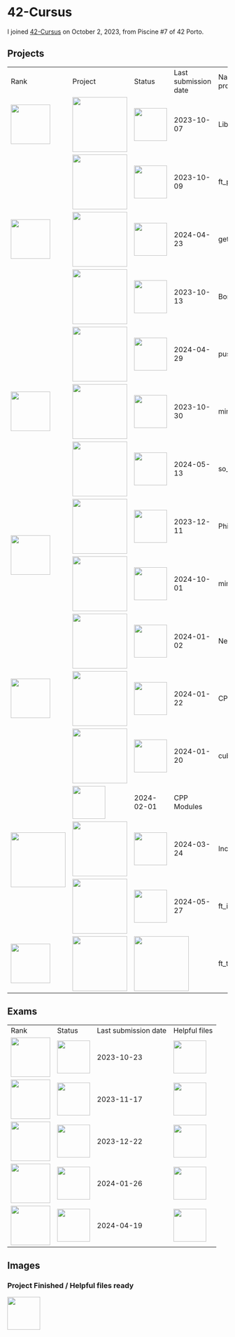 # 42-Cursus
I joined <a href="https://github.com/davidmonteiro03/42-Cursus">42-Cursus</a> on October 2, 2023, from Piscine #7 of 42 Porto.
## Projects
<div align="center">
	<table>
		<tr>
			<td>Rank</td>
			<td>Project</td>
			<td>Status</td>
			<td>Last submission date</td>
			<td>Name of the project</td>
		</tr>
		<!-- RANK 00 -->
		<tr>
			<td rowspan="1">
				<a href="https://github.com/davidmonteiro03/42-Cursus/tree/main/Projects/RANK00">
					<img src="https://freepngimg.com/thumb/numbers/9-2-0-number-png-thumb.png" width="90"/>
				</a>
			</td>
			<td>
				<a href="https://github.com/davidmonteiro03/42-Cursus/tree/main/Projects/RANK00/libft">
					<img src="https://github.com/byaliego/42-project-badges/blob/main/badges/libftm.png" width="125"/>
				</a>
			</td>
			<td>
				<img src="https://cdn-icons-png.flaticon.com/512/845/845646.png" width="75"/>
			</td>
			<td>2023-10-07</td>
			<td>Libft</td>
		</tr>
		<!-- RANK 01 -->
		<tr>
			<td rowspan="3">
				<a href="https://github.com/davidmonteiro03/42-Cursus/tree/main/Projects/RANK01">
					<img src="https://freepngimg.com/thumb/numbers/7-2-1-number-png-thumb.png" width="90"/>
				</a>
			</td>
			<td>
				<a href="https://github.com/davidmonteiro03/42-Cursus/tree/main/Projects/RANK01/ft_printf">
					<img src="https://github.com/byaliego/42-project-badges/blob/main/badges/ft_printfe.png" width="125"/>
				</a>
			</td>
			<td>
				<img src="https://cdn-icons-png.flaticon.com/512/845/845646.png" width="75"/>
			</td>
			<td>2023-10-09</td>
			<td>ft_printf</td>
		</tr>
		<tr>
			<td>
				<a href="https://github.com/davidmonteiro03/42-Cursus/tree/main/Projects/RANK01/get_next_line">
					<img src="https://github.com/byaliego/42-project-badges/blob/main/badges/get_next_linem.png" width="125"/>
				</a>
			</td>
			<td>
				<img src="https://cdn-icons-png.flaticon.com/512/845/845646.png" width="75"/>
			</td>
			<td>2024-04-23</td>
			<td>get_next_line</td>
		</tr>
		<tr>
			<td>
				<img src="https://github.com/byaliego/42-project-badges/blob/main/badges/born2berootm.png" width="125"/>
			</td>
			<td>
				<img src="https://cdn-icons-png.flaticon.com/512/845/845646.png" width="75"/>
			</td>
			<td>2023-10-13</td>
			<td>Born2beroot</td>
		</tr>
		<!-- RANK 02 -->
		<tr>
			<td rowspan="3">
				<a href="https://github.com/davidmonteiro03/42-Cursus/tree/main/Projects/RANK02">
					<img src="https://freepngimg.com/thumb/numbers/2-2-2-number-png-thumb.png" width="90"/>
				</a>
			</td>
			<td>
				<a href="https://github.com/davidmonteiro03/42-Cursus/tree/main/Projects/RANK02/push_swap">
					<img src="https://raw.githubusercontent.com/byaliego/42-project-badges/main/badges/push_swapm.png" width="125"/>
				</a>
			</td>
			<td>
				<img src="https://cdn-icons-png.flaticon.com/512/845/845646.png" width="75"/>
			</td>
			<td>2024-04-29</td>
			<td>push_swap</td>
		</tr>
		<tr>
			<td>
				<a href="https://github.com/davidmonteiro03/42-Cursus/tree/main/Projects/RANK02/minitalk">
					<img src="https://raw.githubusercontent.com/byaliego/42-project-badges/main/badges/minitalkm.png" width="125"/>
				</a>
			</td>
			<td>
				<img src="https://cdn-icons-png.flaticon.com/512/845/845646.png" width="75"/>
			</td>
			<td>2023-10-30</td>
			<td>minitalk</td>
		</tr>
		<tr>
			<td>
				<a href="https://github.com/davidmonteiro03/42-Cursus/tree/main/Projects/RANK02/so_long">
					<img src="https://raw.githubusercontent.com/byaliego/42-project-badges/main/badges/so_longm.png" width="125"/>
				</a>
			</td>
			<td>
				<img src="https://cdn-icons-png.flaticon.com/512/845/845646.png" width="75"/>
			</td>
			<td>2024-05-13</td>
			<td>so_long</td>
		</tr>
		<!-- RANK 03 -->
		<tr>
			<td rowspan="2">
				<a href="https://github.com/davidmonteiro03/42-Cursus/tree/main/Projects/RANK03">
					<img src="https://freepngimg.com/thumb/numbers/5-2-3-number-png-thumb.png" width="90"/>
				</a>
			</td>
			<td>
				<a href="https://github.com/davidmonteiro03/42-Cursus/tree/main/Projects/RANK03/philo">
					<img src="https://github.com/byaliego/42-project-badges/blob/main/badges/philosopherse.png" width="125"/>
				</a>
			</td>
			<td>
				<img src="https://cdn-icons-png.flaticon.com/512/845/845646.png" width="75"/>
			</td>
			<td>2023-12-11</td>
			<td>Philosophers</td>
		</tr>
		<tr>
			<td>
				<a href="https://github.com/davidmonteiro03/42-Cursus/tree/main/Projects/RANK03/minishell">
					<img src="https://github.com/byaliego/42-project-badges/blob/main/badges/minishellm.png" width="125"/>
				</a>
			</td>
			<td>
				<img src="https://cdn-icons-png.flaticon.com/512/845/845646.png" width="75"/>
			</td>
			<td>2024-10-01</td>
			<td>minishell</td>
		</tr>
		<!-- RANK 04 -->
		<tr>
			<td rowspan="3">
				<a href="https://github.com/davidmonteiro03/42-Cursus/tree/main/Projects/RANK04">
					<img src="https://freepngimg.com/thumb/numbers/1-2-4-number-png-thumb.png" width="90"/>
				</a>
			</td>
			<td>
				<a href="https://github.com/davidmonteiro03/42-Cursus/tree/main/Projects/RANK04/NetPractice">
					<img src="https://github.com/byaliego/42-project-badges/blob/main/badges/netpracticem.png" width="125"/>
				</a>
			</td>
			<td>
				<img src="https://cdn-icons-png.flaticon.com/512/845/845646.png" width="75"/>
			</td>
			<td>2024-01-02</td>
			<td>NetPractice</td>
		</tr>
		<tr>
			<td>
				<a href="https://github.com/davidmonteiro03/42-Cursus/tree/main/Projects/RANK04/CPP Modules">
					<img src="https://github.com/byaliego/42-project-badges/blob/main/badges/cppm.png" width="125"/>
				</a>
			</td>
			<td>
				<img src="https://cdn-icons-png.flaticon.com/512/845/845646.png" width="75"/>
			</td>
			<td>2024-01-22</td>
			<td>CPP Modules</td>
		</tr>
		<tr>
			<td>
				<a href="https://github.com/davidmonteiro03/42-Cursus/tree/main/Projects/RANK04/cub3D">
					<img src="https://github.com/byaliego/42-project-badges/blob/main/badges/cub3dm.png" width="125"/>
				</a>
			</td>
			<td>
				<img src="https://cdn-icons-png.flaticon.com/512/845/845646.png" width="75"/>
			</td>
			<td>2024-01-20</td>
			<td>cub3d</td>
		</tr>
		<!-- RANK 05 -->
		<tr>
			<td rowspan="3">
				<a href="https://github.com/davidmonteiro03/42-Cursus/tree/main/Projects/RANK05/CPP Modules">
					<img src="https://github.com/byaliego/42-project-badges/blob/main/badges/cppm.png" width="125"/>
				</a>
			</td>
			<td>
				<img src="https://cdn-icons-png.flaticon.com/512/845/845646.png" width="75"/>
			</td>
			<td>2024-02-01</td>
			<td>CPP Modules</td>
		</tr>
		<tr>
			<td>
				<a href="https://github.com/davidmonteiro03/42-Cursus/tree/main/Projects/RANK05/Inception">
					<img src="https://github.com/byaliego/42-project-badges/blob/main/badges/inceptionm.png" width="125"/>
				</a>
			</td>
			<td>
				<img src="https://cdn-icons-png.flaticon.com/512/845/845646.png" width="75"/>
			</td>
			<td>2024-03-24</td>
			<td>Inception</td>
		</tr>
		<tr>
			<td>
				<a href="https://github.com/davidmonteiro03/42-Cursus/tree/main/Projects/RANK05/ft_irc">
					<img src="https://github.com/byaliego/42-project-badges/blob/main/badges/ft_ircm.png" width="125"/>
				</a>
			</td>
			<td>
				<img src="https://cdn-icons-png.flaticon.com/512/845/845646.png" width="75"/>
			</td>
			<td>2024-05-27</td>
			<td>ft_irc</td>
		</tr>
		<!-- RANK 06 -->
		<tr>
			<td>
				<a href="https://github.com/davidmonteiro03/42-Cursus/tree/main/Projects/RANK06">
					<img src="https://freepngimg.com/thumb/numbers/8-2-6-number-png-thumb.png" width="90"/>
				</a>
			</td>
			<td>
				<a href="https://github.com/davidmonteiro03/42-Cursus/tree/main/Projects/RANK06/ft_transcendence">
					<img src="https://github.com/ayogun/42-project-badges/blob/main/badges/ft_transcendencen.png" width="125"/>
				</a>
			</td>
			<td colspan="2">
				<img src="https://cdn-icons-png.flaticon.com/512/5695/5695859.png" width="125"/>
			</td>
			<td>ft_transcendence</td>
		</tr>
	</table>
</div>

## Exams
<div align="center">
	<table>
		<tr>
			<td>Rank</td>
			<td>Status</td>
			<td>Last submission date</td>
			<td>Helpful files</td>
		</tr>
		<!-- RANK 02 -->
		<tr>
			<td>
				<a href="https://github.com/davidmonteiro03/42-Cursus/tree/main/Exams/EXAM-RANK-02">
					<img src="https://freepngimg.com/thumb/numbers/2-2-2-number-png-thumb.png" width="90"/>
				</a>
			</td>
			<td>
				<img src="https://cdn-icons-png.flaticon.com/512/845/845646.png" width="75"/>
			</td>
			<td>2023-10-23</td>
			<td>
				<a href="https://github.com/davidmonteiro03/42-Cursus/tree/main/Exams/EXAM-RANK-02">
					<img src="https://cdn-icons-png.flaticon.com/512/845/845646.png" width="75"/>
				</a>
			</td>
		</tr>
		<!-- RANK 03 -->
		<tr>
			<td>
				<a href="https://github.com/davidmonteiro03/42-Cursus/tree/main/Exams/EXAM-RANK-03">
					<img src="https://freepngimg.com/thumb/numbers/5-2-3-number-png-thumb.png" width="90"/>
				</a>
			</td>
			<td>
				<img src="https://cdn-icons-png.flaticon.com/512/845/845646.png" width="75"/>
			</td>
			<td>2023-11-17</td>
			<td>
				<a href="https://github.com/davidmonteiro03/42-Cursus/tree/main/Exams/EXAM-RANK-03">
					<img src="https://cdn-icons-png.flaticon.com/512/845/845646.png" width="75"/>
				</a>
			</td>
		</tr>
		<!-- RANK 04 -->
		<tr>
			<td>
				<a href="https://github.com/davidmonteiro03/42-Cursus/tree/main/Exams/EXAM-RANK-04">
					<img src="https://freepngimg.com/thumb/numbers/1-2-4-number-png-thumb.png" width="90"/>
				</a>
			</td>
			<td>
				<img src="https://cdn-icons-png.flaticon.com/512/845/845646.png" width="75"/>
			</td>
			<td>2023-12-22</td>
			<td>
				<a href="https://github.com/davidmonteiro03/42-Cursus/tree/main/Exams/EXAM-RANK-04">
					<img src="https://cdn-icons-png.flaticon.com/512/845/845646.png" width="75"/>
				</a>
			</td>
		</tr>
		<!-- RANK 05 -->
		<tr>
			<td>
				<a href="https://github.com/davidmonteiro03/42-Cursus/tree/main/Exams/EXAM-RANK-05">
					<img src="https://freepngimg.com/thumb/numbers/11-2-5-number-png-thumb.png" width="90"/>
				</a>
			</td>
			<td>
				<img src="https://cdn-icons-png.flaticon.com/512/845/845646.png" width="75"/>
			</td>
			<td>2024-01-26</td>
			<td>
				<a href="https://github.com/davidmonteiro03/42-Cursus/tree/main/Exams/EXAM-RANK-05">
					<img src="https://cdn-icons-png.flaticon.com/512/845/845646.png" width="75"/>
				</a>
			</td>
		</tr>
		<!-- RANK 06 -->
		<tr>
			<td>
				<a href="https://github.com/davidmonteiro03/42-Cursus/tree/main/Exams/EXAM-RANK-06">
					<img src="https://freepngimg.com/thumb/numbers/8-2-6-number-png-thumb.png" width="90"/>
				</a>
			</td>
			<td>
				<img src="https://cdn-icons-png.flaticon.com/512/845/845646.png" width="75"/>
			</td>
			<td>2024-04-19</td>
			<td>
				<a href="https://github.com/davidmonteiro03/42-Cursus/tree/main/Exams/EXAM-RANK-06">
					<img src="https://cdn-icons-png.flaticon.com/512/845/845646.png" width="75"/>
				</a>
			</td>
		</tr>
	</table>
</div>

## Images

### Project Finished / Helpful files ready

<img src="https://cdn-icons-png.flaticon.com/512/845/845646.png" width="75"/>
